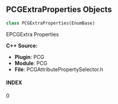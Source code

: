## PCGExtraProperties Objects

```python
class PCGExtraProperties(EnumBase)
```

EPCGExtra Properties

**C++ Source:**

- **Plugin**: PCG
- **Module**: PCG
- **File**: PCGAttributePropertySelector.h

<a id="unreal.PCGExtraProperties.INDEX"></a>

#### INDEX

0

<a id="unreal.PCGAttributePropertySelection"></a>